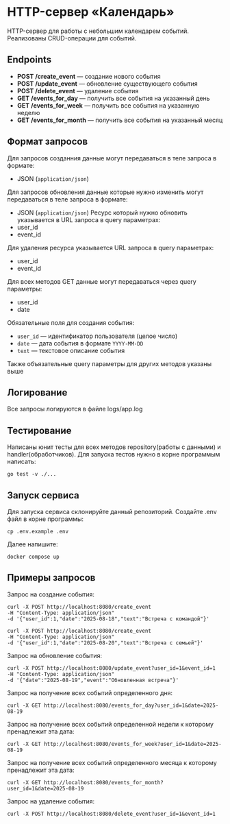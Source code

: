 # HTTP-сервер «Календарь»

HTTP-сервер для работы с небольшим календарем событий.  
Реализованы CRUD-операции для событий.

## Endpoints

- **POST /create_event** — создание нового события  
- **POST /update_event** — обновление существующего события  
- **POST /delete_event** — удаление события  
- **GET /events_for_day** — получить все события на указанный день  
- **GET /events_for_week** — получить все события на указанную неделю  
- **GET /events_for_month** — получить все события на указанный месяц  


## Формат запросов

Для запросов созданния данные могут передаваться в теле запроса в формате:
- JSON (`application/json`)

Для запросов обновления данные которые нужно изменить могут передаваться в теле запроса в формате:
- JSON (`application/json`)
Ресурс который нужно обновить указывается в URL запроса в query параметрах:
- user_id
- event_id

Для удаления ресурса указывается URL запроса в query параметрах:
- user_id
- event_id

Для всех методов GET данные могут передаваться через query параметры:
- user_id
- date

Обязательные поля для создания события:

- `user_id` — идентификатор пользователя (целое число)  
- `date` — дата события в формате `YYYY-MM-DD`  
- `text` — текстовое описание события

Также объязательные query параметры для других методов указаны выше

## Логирование

Все запросы логируются в файле logs/app.log

## Тестирование

Написаны юнит тесты для всех методов repository(работы с данными) и handler(обработчиков). Для запуска
тестов нужно в корне программым написать:

```
go test -v ./...
```

## Запуск сервиса

Для запуска сервиса склонируйте данный репозиторий. Создайте .env файл в корне программы:

```
cp .env.example .env
```

Далее напишите:

```
docker compose up
```
## Примеры запросов

Запрос на создание события:

```
curl -X POST http://localhost:8080/create_event
-H "Content-Type: application/json"
-d '{"user_id":1,"date":"2025-08-18","text":"Встреча с командой"}'
```

```
curl -X POST http://localhost:8080/create_event
-H "Content-Type: application/json"
-d '{"user_id":1,"date":"2025-08-20","text":"Встреча с семьей"}'
```

Запрос на обновление события:

```
curl -X POST http://localhost:8080/update_event?user_id=1&event_id=1
-H "Content-Type: application/json"
-d '{"date":"2025-08-19","event":"Обновленная встреча"}'
```

Запрос на получение всех событий определенного дня:

```
curl -X GET http://localhost:8080/events_for_day?user_id=1&date=2025-08-19
```

Запрос на получение всех событий определенной недели к которому пренадлежит эта дата:

```
curl -X GET http://localhost:8080/events_for_week?user_id=1&date=2025-08-19
```

Запрос на получение всех событий определенного месяца к которому пренадлежит эта дата:

```
curl -X GET http://localhost:8080/events_for_month?user_id=1&date=2025-08-19
```

Запрос на удаление события:

```
curl -X POST http://localhost:8080/delete_event?user_id=1&event_id=1
```